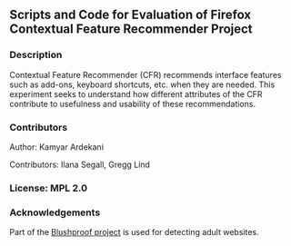 ## Scripts and Code for Evaluation of Firefox Contextual Feature Recommender Project

### Description

Contextual Feature Recommender (CFR) recommends interface features such as add-ons, keyboard shortcuts, etc. when they are needed. This experiment seeks to understand how different attributes of the CFR contribute to usefulness and usability of these recommendations.

### Contributors

Author: Kamyar Ardekani

Contributors: Ilana Segall, Gregg Lind

### License: MPL 2.0

### Acknowledgements

Part of the [Blushproof project](https://github.com/mozilla/blushproof) is used for detecting adult websites.



